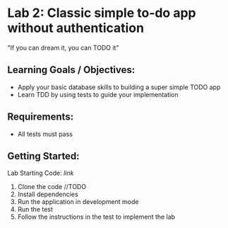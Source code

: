 # Lab 2: Classic simple to-do app without authentication

"If you can dream it, you can TODO it"

## Learning Goals / Objectives:

* Apply your basic database skills to building a super simple TODO app
* Learn TDD by using tests to guide your implementation

## Requirements:

* All tests must pass

## Getting Started:

Lab Starting Code: _link_

1. Clone the code //TODO
2. Install dependencies
3. Run the application in development mode
4. Run the test
5. Follow the instructions in the test to implement the lab
